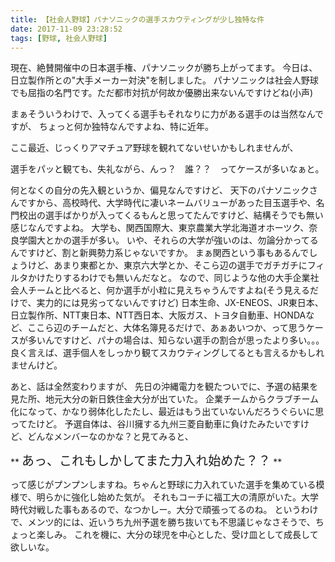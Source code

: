 ```yaml
---
title: 【社会人野球】パナソニックの選手スカウティングが少し独特な件
date: 2017-11-09 23:28:52
tags: [野球, 社会人野球]
---
```


現在、絶賛開催中の日本選手権、パナソニックが勝ち上がってます。
今日は、日立製作所との"大手メーカー対決"を制しました。
パナソニックは社会人野球でも屈指の名門です。ただ都市対抗が何故か優勝出来ないんですけどね(小声)

まぁそういうわけで、入ってくる選手もそれなりに力がある選手のは当然なんですが、
ちょっと何か独特なんですよね、特に近年。

<!-- more -->

ここ最近、じっくりアマチュア野球を観れてないせいかもしれませんが、

選手をパッと観ても、失礼ながら、んっ？　誰？？　ってケースが多いなぁと。

何となくの自分の先入観というか、偏見なんですけど、
天下のパナソニックさんですから、高校時代、大学時代に凄いネームバリューがあった目玉選手や、名門校出の選手ばかりが入ってくるもんと思ってたんですけど、結構そうでも無い感じなんですよね。
大学も、関西国際大、東京農業大学北海道オホーツク、奈良学園大とかの選手が多い。
いや、それらの大学が強いのは、勿論分かってるんですけど、割と新興勢力系じゃないですか。
まぁ関西という事もあるんでしょうけど、あまり東都とか、東京六大学とか、そこら辺の選手でガチガチにフィルタかけたりするわけでも無いんだなと。
なので、同じような他の大手企業社会人チームと比べると、何か選手が小粒に見えちゃうんですよね(そう見えるだけで、実力的には見劣ってないんですけど)
日本生命、JX-ENEOS、JR東日本、日立製作所、NTT東日本、NTT西日本、大阪ガス、トヨタ自動車、HONDAなど、ここら辺のチームだと、大体名簿見るだけで、あぁあいつか、って思うケースが多いんですけど、パナの場合は、知らない選手の割合が思ったより多い。。。
良く言えば、選手個人をしっかり観てスカウティングしてるとも言えるかもしれませんけど。

あと、話は全然変わりますが、
先日の沖縄電力を観たついでに、予選の結果を見た所、地元大分の新日鉄住金大分が出ていた。
企業チームからクラブチーム化になって、かなり弱体化したたし、最近はもう出ていないんだろうぐらいに思ってたけど。
予選自体は、谷川擁する九州三菱自動車に負けたみたいですけど、どんなメンバーなのかな？と見てみると、

** <span style="font-size: 20px">あっ、これもしかしてまた力入れ始めた？？</span> **

って感じがプンプンしますね。ちゃんと野球に力入れていた選手を集めている模様で、明らかに強化し始めた気が。
それもコーチに福工大の清原がいた。大学時代対戦した事もあるので、なつかしー。大分で頑張ってるのね。
というわけで、メンツ的には、近いうち九州予選を勝ち抜いても不思議じゃなさそうで、ちょっと楽しみ。
これを機に、大分の球児を中心とした、受け皿として成長して欲しいな。
